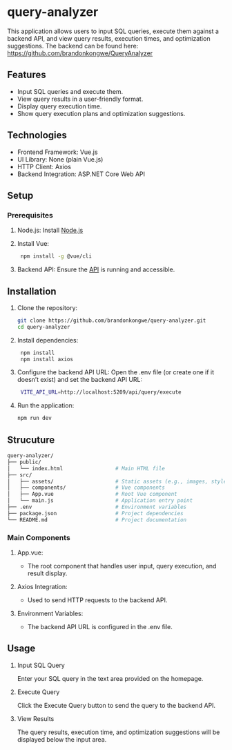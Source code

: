 # query-analyzer

This application allows users to input SQL queries, execute them against a backend API, and view query results, execution times, and optimization suggestions. The backend can be found here: https://github.com/brandonkongwe/QueryAnalyzer

## Features

- Input SQL queries and execute them.
- View query results in a user-friendly format.
- Display query execution time.
- Show query execution plans and optimization suggestions.

## Technologies

- Frontend Framework: Vue.js
- UI Library: None (plain Vue.js)
- HTTP Client: Axios
- Backend Integration: ASP.NET Core Web API

## Setup

### Prerequisites

1. Node.js: Install [Node.js](https://nodejs.org/en)

2. Install Vue:

   ```bash
    npm install -g @vue/cli
   ```

3. Backend API: Ensure the [API](https://github.com/brandonkongwe/QueryAnalyzer) is running and accessible.

## Installation

1. Clone the repository:
   
    ```bash
    git clone https://github.com/brandonkongwe/query-analyzer.git
    cd query-analyzer
    ```

2. Install dependencies:

   ```bash
    npm install
    npm install axios
   ```

3. Configure the backend API URL:
    Open the .env file (or create one if it doesn’t exist) and set the backend API URL:
   
     ```bash
      VITE_API_URL=http://localhost:5209/api/query/execute
     ```

5. Run the application:

    ```bash
    npm run dev
    ```


## Strucuture

```bash
query-analyzer/
├── public/
│   └── index.html                 # Main HTML file
├── src/
│   ├── assets/                    # Static assets (e.g., images, styles)
│   ├── components/                # Vue components
│   ├── App.vue                    # Root Vue component
│   └── main.js                    # Application entry point
├── .env                           # Environment variables
├── package.json                   # Project dependencies
└── README.md                      # Project documentation
```

### Main Components

1. App.vue:

    - The root component that handles user input, query execution, and result display.

2. Axios Integration:

    - Used to send HTTP requests to the backend API.

3. Environment Variables:

    - The backend API URL is configured in the .env file.
        
## Usage
1. Input SQL Query
    
    Enter your SQL query in the text area provided on the homepage.

2. Execute Query

    Click the Execute Query button to send the query to the backend API.

3. View Results

    The query results, execution time, and optimization suggestions will be displayed below the input area.
